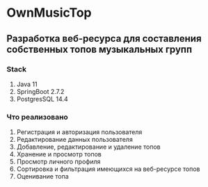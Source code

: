 # OwnMusicTop
## Разработка веб-ресурса для составления собственных топов музыкальных групп
### Stack 
1. Java 11
2. SpringBoot 2.7.2
3. PostgresSQL 14.4
### Что реализовано
1. Регистрация и авторизация пользователя
2. Редактирование данных пользователя
3. Добавление, редактирование и удаление топов
4. Хранение и просмотр топов
5. Просмотр личного профиля
6. Сортировка и фильтрация имеющихся на веб-ресурсе топов
7. Оценивание топа
